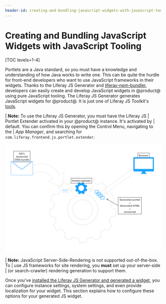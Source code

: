 ```yaml
---
header-id: creating-and-bundling-javascript-widgets-with-javascript-tooling
---
```


# Creating and Bundling JavaScript Widgets with JavaScript Tooling

[TOC levels=1-4]

Portlets are a Java standard, so you must have a knowledge and understanding of 
how Java works to write one. This can be quite the hurdle for front-end 
developers who want to use JavaScript frameworks in their widgets. Thanks to 
the Liferay JS Generator and 
[liferay-npm-bundler](/docs/7-2/reference/-/knowledge_base/r/liferay-npm-bundler), 
developers can easily create and develop JavaScript widgets in @product@ using 
pure JavaScript tooling. The Liferay JS Generator generates JavaScript widgets 
for @product@. It is just one of Liferay JS Toolkit's 
[tools](https://github.com/liferay/liferay-npm-build-tools/tree/master/packages). 

| **Note:** To use the Liferay JS Generator, you must have the Liferay JS 
| Portlet Extender activated in your @product@ instance. It's activated by 
| default. You can confirm this by opening the Control Menu, navigating to the 
| *App Manager*, and searching for `com.liferay.frontend.js.portlet.extender`. 

![Figure 1: The JS Portlet Extender lets you use pure JavaScript tooling to write widgets.](../../../images/extender-lifecycle.png)

| **Note:** JavaScript Server-Side-Rendering is not supported out-of-the-box. To
| use JS frameworks for site rendering, you **must** set up your server-side
| (or search-crawler) rendering generation to support them.

Once you've 
[installed the Liferay JS Generator and generated a widget](/docs/7-2/reference/-/knowledge_base/r/installing-the-js-generator-and-generating-a-bundle), 
you can configure instance settings, system settings, and even provide 
localization for your widget. This section explains how to configure these 
options for your generated JS widget. 
